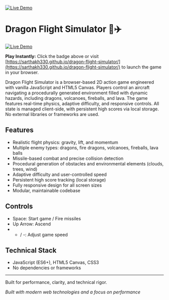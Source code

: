 [![Live Demo](https://img.shields.io/badge/Live%20Demo-Online-brightgreen?style=for-the-badge&logo=github)](https://sarthakh330.github.io/dragon-flight-simulator/)


# Dragon Flight Simulator 🐉✈️

[![Live Demo](https://img.shields.io/badge/Live%20Demo-Online-brightgreen?style=for-the-badge&logo=github)](https://sarthakh330.github.io/dragon-flight-simulator/)

**Play Instantly:** Click the badge above or visit [https://sarthakh330.github.io/dragon-flight-simulator/](https://sarthakh330.github.io/dragon-flight-simulator/) to launch the game in your browser.

Dragon Flight Simulator is a browser-based 2D action game engineered with vanilla JavaScript and HTML5 Canvas. Players control an aircraft navigating a procedurally generated environment filled with dynamic hazards, including dragons, volcanoes, fireballs, and lava. The game features real-time physics, adaptive difficulty, and responsive controls. All state is managed client-side, with persistent high scores via local storage. No external libraries or frameworks are used.

## Features
- Realistic flight physics: gravity, lift, and momentum
- Multiple enemy types: dragons, fire dragons, volcanoes, fireballs, lava balls
- Missile-based combat and precise collision detection
- Procedural generation of obstacles and environmental elements (clouds, trees, wind)
- Adaptive difficulty and user-controlled speed
- Persistent high score tracking (local storage)
- Fully responsive design for all screen sizes
- Modular, maintainable codebase

## Controls
- Space: Start game / Fire missiles
- Up Arrow: Ascend
- + / -: Adjust game speed

## Technical Stack
- JavaScript (ES6+), HTML5 Canvas, CSS3
- No dependencies or frameworks

---

Built for performance, clarity, and technical rigor.

*Built with modern web technologies and a focus on performance* 